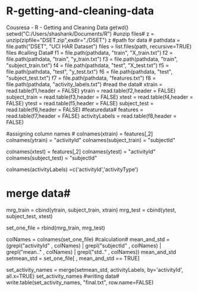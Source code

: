 # R-getting-and-cleaning-data
Cousresa - R - Getting and Cleaning Data
getwd()
setwd("C:/Users/shashank/Documents/R")
#unzip files#
z = unzip(zipfile="DSET.zip",exdir="./DSET")
z
#path for data #
pathdata = file.path("DSET", "UCI HAR Dataset")
files = list.files(path, recursive=TRUE)
files
#calling Data#
f1 = file.path(pathdata, "train", "X_train.txt")
f2 = file.path(pathdata, "train", "y_train.txt")
f3 = file.path(pathdata, "train", "subject_train.txt")
f4 = file.path(pathdata, "test", "X_test.txt")
f5 = file.path(pathdata, "test", "y_test.txt")
f6 = file.path(pathdata, "test", "subject_test.txt")
f7 = file.path(pathdata, "features.txt")
f8 = file.path(pathdata, "activity_labels.txt")
#read the data#
xtrain = read.table(f1,header = FALSE)
ytrain = read.table(f2,header = FALSE)
subject_train = read.table(f3,header = FALSE)
xtest = read.table(f4,header = FALSE)
ytest = read.table(f5,header = FALSE)
subject_test = read.table(f6,header = FALSE)
#featuredata#
features = read.table(f7,header = FALSE)
activityLabels = read.table(f8,header = FALSE)

#assigning column names #
colnames(xtrain) = features[,2]
colnames(ytrain) = "activityId"
colnames(subject_train) = "subjectId"

colnames(xtest) = features[,2]
colnames(ytest) = "activityId"
colnames(subject_test) = "subjectId"

colnames(activityLabels) =c('activityId','activityType')
# merge data#
mrg_train = cbind(ytrain, subject_train, xtrain)
mrg_test = cbind(ytest, subject_test, xtest)

set_one_file = rbind(mrg_train, mrg_test)

colNames = colnames(set_one_file)
#calculation#
mean_and_std = (grepl("activityId" , colNames) | grepl("subjectId" , colNames) | grepl("mean.." , colNames) | grepl("std.." , colNames))
mean_and_std
setmean_std = set_one_file[ , mean_and_std == TRUE]

set_activity_names = merge(setmean_std, activityLabels, by='activityId', all.x=TRUE)
set_activity_names
#writing data#
write.table(set_activity_names, "final.txt", row.name=FALSE)
